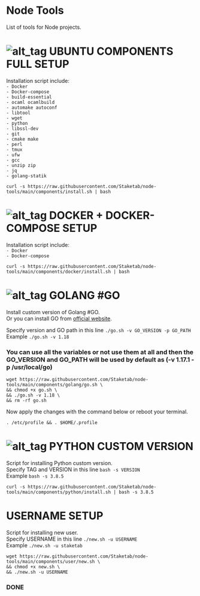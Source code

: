 # Node Tools
List of tools for Node projects.

# ![alt_tag](src/ubuntu.png) UBUNTU COMPONENTS FULL SETUP
Installation script include:  
`- Docker`  
`- Docker-compose`  
`- build-essential`  
`- ocaml ocamlbuild`  
`- automake autoconf`  
`- libtool`  
`- wget`  
`- python`  
`- libssl-dev`  
`- git`  
`- cmake make`  
`- perl`  
`- tmux`  
`- ufw`  
`- gcc`  
`- unzip zip`  
`- jq`  
`- golang-statik`  

```
curl -s https://raw.githubusercontent.com/Staketab/node-tools/main/components/install.sh | bash
```

# ![alt_tag](src/ubuntu.png) DOCKER + DOCKER-COMPOSE SETUP
Installation script include:  
`- Docker`  
`- Docker-compose`  

```
curl -s https://raw.githubusercontent.com/Staketab/node-tools/main/components/docker/install.sh | bash
```

# ![alt_tag](src/go.png) GOLANG #GO
Install custom version of Golang #GO.  
Or you can install GO from [official website](https://golang.org/doc/install).  

Specify version and GO path in this line `./go.sh -v GO_VERSION -p GO_PATH`  
Example `./go.sh -v 1.18`  

### You can use all the variables or not use them at all and then the GO_VERSION and GO_PATH will be used by default as (-v 1.17.1 -p /usr/local/go)  

```
wget https://raw.githubusercontent.com/Staketab/node-tools/main/components/golang/go.sh \
&& chmod +x go.sh \
&& ./go.sh -v 1.18 \
&& rm -rf go.sh
```
Now apply the changes with the command below or reboot your terminal.  
```
. /etc/profile && . $HOME/.profile
```

# ![alt_tag](src/python.png) PYTHON CUSTOM VERSION
Script for installing Python custom version.  
Specify TAG and VERSION in this line `bash -s VERSION`  
Example `bash -s 3.8.5`  
```
curl -s https://raw.githubusercontent.com/Staketab/node-tools/main/components/python/install.sh | bash -s 3.8.5
```

# USERNAME SETUP
Script for installing new user.  
Specify USERNAME in this line `./new.sh -u USERNAME`  
Example `./new.sh -u staketab` 
```
wget https://raw.githubusercontent.com/Staketab/node-tools/main/components/user/new.sh \
&& chmod +x new.sh \
&& ./new.sh -u USERNAME
```

### DONE